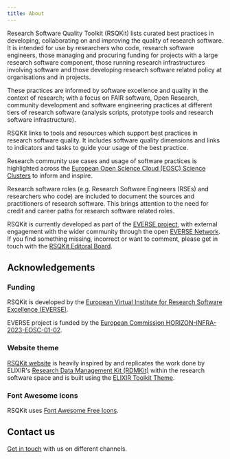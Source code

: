 ```yaml
---
title: About
---
```


Research Software Quality Toolkit (RSQKit) lists curated best practices in developing, collaborating on and improving the quality of research software.
It is intended for use by researchers who code, research software engineers, those managing and procuring funding for projects with a large research software component,
those running research infrastructures involving software and those developing research software related policy at organisations and in projects.

These practices are informed by software excellence and quality in the context of research; 
with a focus on FAIR software, Open Research, community development and software engineering practices at different tiers of research software 
(analysis scripts, prototype tools and research software infrastructure).

RSQKit links to tools and resources which support best practices in research software quality. 
It includes software quality dimensions and links to indicators and tasks to guide your usage of the best practice.

Research community use cases and usage of software practices is highlighted across the [European Open Science Cloud (EOSC) Science Clusters](https://science-clusters.eu/) to inform and inspire.

Research software roles (e.g. Research Software Engineers (RSEs) and researchers who code) are included to document the sources and practitioners of research software. 
This brings attention to the need for credit and career paths for research software related roles.

RSQKit is currently developed as part of the [EVERSE project](https://everse.software), with external engagement with the wider community 
through the open [EVERSE Network](https://everse.software/network/). 
If you find something missing, incorrect or want to comment, please get in touch with the [RSQKit Editoral Board](https://everse.software/RSQKit/editorial_board).

## Acknowledgements

### Funding

RSQKit is developed by the [European Virtual Institute for Research Software Excellence (EVERSE)](https://everse.software/).

EVERSE project is funded by the [European Commission HORIZON-INFRA-2023-EOSC-01-02](https://ec.europa.eu/info/funding-tenders/opportunities/portal/screen/opportunities/topic-details/horizon-infra-2023-eosc-01-02).

### Website theme

[RSQKit website](http://everse.software/RSQKit/) is heavily inspired by and replicates the work done by ELIXIR's [Research Data Management Kit (RDMKit)](https://rdmkit.elixir-europe.org/) 
within the research software space and is built using the [ELIXIR Toolkit Theme](https://elixir-belgium.github.io/elixir-toolkit-theme/).

### Font Awesome icons

RSQKit uses [Font Awesome Free Icons](https://fontawesome.com/search?ic=free).

## Contact us

[Get in touch](./contact) with us on different channels.
